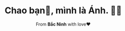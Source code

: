 <h1 align='center'>Chao bạn👋, mình là Ánh.  👩‍💻 </h1>

<p align='center'>
  From <b>Bắc Ninh</b> with love❤️
</p>
